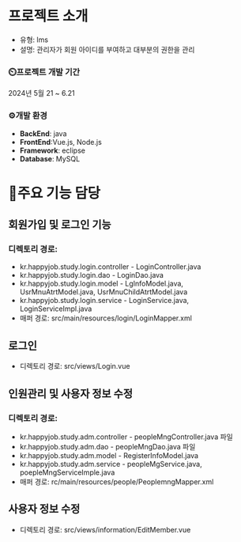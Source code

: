# 프로젝트 소개
- 유형: lms 
- 설명: 관리자가 회원 아이디를 부여하고 대부분의 권한을 관리  

### ⏲️프로젝트 개발 기간
2024년 5월 21 ~ 6.21 
### ⚙️개발 환경
 + **BackEnd**: java
 + **FrontEnd**:Vue.js, Node.js
 + **Framework**: eclipse
 + **Database**: MySQL

# 📌주요 기능 담당

## 회원가입 및 로그인 기능 
### 디렉토리 경로: 
+ kr.happyjob.study.login.controller - LoginController.java 
+ kr.happyjob.study.login.dao - LoginDao.java
+ kr.happyjob.study.login.model - LgInfoModel.java, UsrMnuAtrtModel.java, UsrMnuChildAtrtModel.java
+ kr.happyjob.study.login.service - LoginService.java, LoginServiceImpl.java
+ 매퍼 경로: src/main/resources/login/LoginMapper.xml
	
## 로그인
+ 디렉토리 경로: src/views/Login.vue

## 인원관리 및 사용자 정보 수정
### 디렉토리 경로: 
+ kr.happyjob.study.adm.controller - peopleMngController.java 파일 
+ kr.happyjob.study.adm.dao - peopleMngDao.java 파일 
+ kr.happyjob.study.adm.model - RegisterInfoModel.java                           
+ kr.happyjob.study.adm.service - peopleMgService.java, poepleMngServiceImple.java
+ 매퍼 경로: rc/main/resources/people/PeoplemngMapper.xml
## 사용자 정보 수정
+ 디렉토리 경로: src/views/information/EditMember.vue
